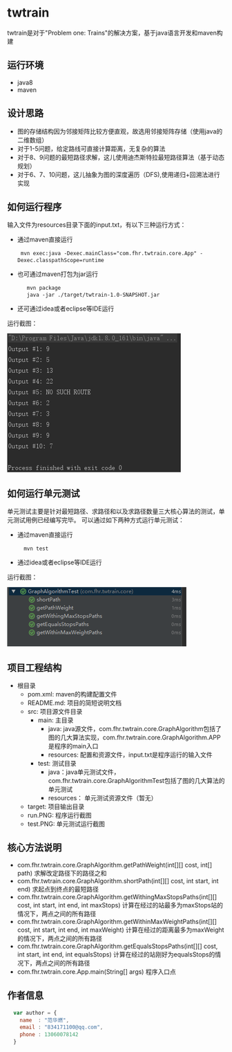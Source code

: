 # twtrain #
twtrain是对于"Problem one: Trains"的解决方案，基于java语言开发和maven构建

## 运行环境 ##
* java8
* maven

## 设计思路 ##
* 图的存储结构因为邻接矩阵比较方便直观，故选用邻接矩阵存储（使用java的二维数组）
* 对于1-5问题，给定路线可直接计算距离，无复杂的算法
* 对于8、9问题的最短路径求解，这儿使用迪杰斯特拉最短路径算法（基于动态规划）
* 对于6、7、10问题，这儿抽象为图的深度遍历（DFS),使用递归+回溯法进行实现

## 如何运行程序 ##
 输入文件为resources目录下面的input.txt，有以下三种运行方式：
* 通过maven直接运行
  ```shell
   mvn exec:java -Dexec.mainClass="com.fhr.twtrain.core.App" -Dexec.classpathScope=runtime
  ```
* 也可通过maven打包为jar运行
  ```shell
     mvn package
     java -jar ./target/twtrain-1.0-SNAPSHOT.jar
  ```
* 还可通过idea或者eclipse等IDE运行

运行截图：

  ![Aaron Swartz](./run.PNG)

## 如何运行单元测试 ##
单元测试主要是针对最短路径、求路径和以及求路径数量三大核心算法的测试，单元测试用例已经编写完毕。
可以通过如下两种方式运行单元测试：
* 通过maven直接运行
  ```shell
    mvn test
   ```
* 通过idea或者eclipse等IDE运行

运行截图：

  ![Aaron Swartz](./test.PNG)

## 项目工程结构 ##
- 根目录
   - pom.xml: maven的构建配置文件
   - README.md: 项目的简短说明文档
   - src: 项目源文件目录
     - main: 主目录
       - java: java源文件，com.fhr.twtrain.core.GraphAlgorithm包括了图的几大算法实现，com.fhr.twtrain.core.GraphAlgorithm.APP是程序的main入口
       - resources: 配置和资源文件，input.txt是程序运行的输入文件
     - test: 测试目录
       - java：java单元测试文件，com.fhr.twtrain.core.GraphAlgorithmTest包括了图的几大算法的单元测试
       - resources： 单元测试资源文件（暂无）
   - target: 项目输出目录
   - run.PNG: 程序运行截图
   - test.PNG: 单元测试运行截图
   
## 核心方法说明 ##
* com.fhr.twtrain.core.GraphAlgorithm.getPathWeight(int[][] cost, int[] path)
  求解改定路径下的路径之和
* com.fhr.twtrain.core.GraphAlgorithm.shortPath(int[][] cost, int start, int end)
  求起点到终点的最短路径
* com.fhr.twtrain.core.GraphAlgorithm.getWithingMaxStopsPaths(int[][] cost, int start, int end, int maxStops)
  计算在经过的站最多为maxStops站的情况下，两点之间的所有路径
* com.fhr.twtrain.core.GraphAlgorithm.getWithinMaxWeightPaths(int[][] cost, int start, int end, int maxWeight)
 计算在经过的距离最多为maxWeight的情况下，两点之间的所有路径
* com.fhr.twtrain.core.GraphAlgorithm.getEqualsStopsPaths(int[][] cost, int start, int end, int equalsStops)
 计算在经过的站刚好为equalsStops的情况下，两点之间的所有路径
* com.fhr.twtrain.core.App.main(String[] args)
  程序入口点
  
## 作者信息 ##
```javascript
  var author = {
    name  : "范华燃",
    email : "834171100@qq.com",
    phone : 13060078142
  }
```